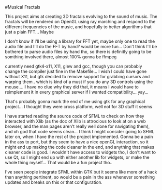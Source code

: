 #Musical Fractals

This project aims at creating 3D fractals evolving to the sound of music.
The fractals will be rendered on OpenGL using ray marching 
and respond to the different frequencies of the music,
and hopefully to better algorithms that just a plain FFT... Maybe

I don't know if I'll be using a library for FFT yet, 
maybe only one to read the audio file and I'll do the FFT by hand? would be more fun...
Don't think I'll be bothered to parse audio files by hand tho, so there is definitly going to be somthing involved there, almost 100% gonna be ffmpeg

currently need gtk4-x11, X11, glew and gcc, though you can probably change the compiler just fine in the Makefile...
I wish I could have gone without X11, but gtk decided to remove support for grabbing cursors and warping them.. which is kind of a must if you do any 3D controls using the mouse.... I have no clue why they did that, it means I would have to reimplement it in every graphical server if I wanted compatibility... yay...

That's probably gonna mark the end of me using gtk for any graphical project... I thought they were cross platform, well not for 3D stuff it seems

I have started reading the source code of SFML to check on how they interacted with Xlib (as the doc of Xlib is attrocious to look at on a web browser, and the man pages aren't really well done for navigating them), and oh god that code seems clean... I think I might consider going to SFML later on, when I have the rest of the project implemented. Gonna be a pain in the ass to port, but they seem to have a nice openGL interaction, so it might end up making the code cleaner in the end, and anything that makes cleaner code is good. I wouldn't have access to widgets tho, I don't want to use Qt, so I might end up with either another lib for widgets, or make the whole thing myself... That would be a fun project tho..

I've seen people integrate SFML within GTK but it seems like more of a hack than anything pertinent, so would be a pain in the ass whenever something updates and breaks on this or that configuration.


